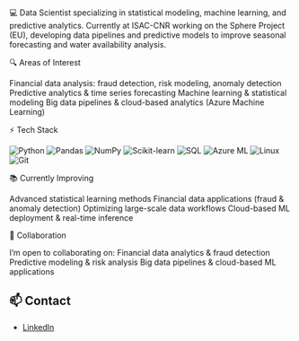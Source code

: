 💻 Data Scientist specializing in statistical modeling, machine learning, and predictive analytics.
Currently at ISAC-CNR working on the Sphere Project (EU), developing data pipelines and predictive models to improve seasonal forecasting and water availability analysis.

🔍 Areas of Interest

Financial data analysis: fraud detection, risk modeling, anomaly detection
Predictive analytics & time series forecasting
Machine learning & statistical modeling
Big data pipelines & cloud-based analytics (Azure Machine Learning)

⚡ Tech Stack  

![Python](https://img.shields.io/badge/Python-3776AB?logo=python&logoColor=white) 
![Pandas](https://img.shields.io/badge/Pandas-150458?logo=pandas&logoColor=white) 
![NumPy](https://img.shields.io/badge/NumPy-013243?logo=numpy&logoColor=white) 
![Scikit-learn](https://img.shields.io/badge/Scikit--Learn-F7931E?logo=scikitlearn&logoColor=white) 
![SQL](https://img.shields.io/badge/SQL-4479A1?logo=postgresql&logoColor=white) 
![Azure ML](https://img.shields.io/badge/Azure%20ML-0078D4?logo=microsoftazure&logoColor=white) 
![Linux](https://img.shields.io/badge/Linux-FCC624?logo=linux&logoColor=black) 
![Git](https://img.shields.io/badge/Git-F05032?logo=git&logoColor=white) 

📚 Currently Improving

Advanced statistical learning methods
Financial data applications (fraud & anomaly detection)
Optimizing large-scale data workflows
Cloud-based ML deployment & real-time inference

🤝 Collaboration

I’m open to collaborating on:
Financial data analytics & fraud detection
Predictive modeling & risk analysis
Big data pipelines & cloud-based ML applications

## 📫 Contact  
- [LinkedIn](https://www.linkedin.com/in/esmaeil-pourjavad-091b861b3)  

